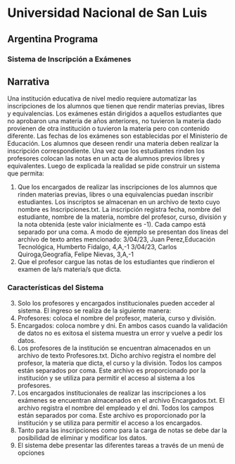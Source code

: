 # Universidad Nacional de San Luis

## Argentina Programa

### Sistema de Inscripción a Exámenes

## Narrativa

Una institución educativa de nivel medio requiere automatizar las inscripciones de los alumnos que
tienen que rendir materias previas, libres y equivalencias. Los exámenes están dirigidos a aquellos
estudiantes que no aprobaron una materia de años anteriores, no tuvieron la materia dado provienen
de otra institución o tuvieron la materia pero con contenido diferente. Las fechas de los exámenes
son establecidas por el Ministerio de Educación. Los alumnos que deseen rendir una materia deben
realizar la inscripción correspondiente. Una vez que los estudiantes rinden los profesores colocan
las notas en un acta de alumnos previos libres y equivalentes.
Luego de explicada la realidad se pide construir un sistema que permita:

1. Que los encargados de realizar las inscripciones de los alumnos que rinden materias previas,
   libres o una equivalencias puedan inscribir estudiantes. Los inscriptos se almacenan en un
   archivo de texto cuyo nombre es Inscripciones.txt. La inscripción registra fecha, nombre del
   estudiante, nombre de la materia, nombre del profesor, curso, división y la nota obtenida
   (este valor inicialmente es -1). Cada campo está separado por una coma. A modo de ejemplo
   se presentan dos líneas del archivo de texto antes mencionado:
   3/04/23, Juan Perez,Educación Tecnológica, Humberto Fidalgo, 4,A,-1
   3/04/23, Carlos Quiroga,Geografía, Felipe Nievas, 3,A,-1
2. Que el profesor cargue las notas de los estudiantes que rindieron el examen de la/s materia/s
   que dicta.

### Características del Sistema

3. Solo los profesores y encargados institucionales pueden acceder al sistema. El ingreso se
   realiza de la siguiente manera:
4. Profesores: coloca el nombre del profesor, materia, curso y división.
5. Encargados: coloca nombre y dni.
   En ambos casos cuando la validación de datos no es exitosa el sistema muestra un error y
   vuelve a pedir los datos.
6. Los profesores de la institución se encuentran almacenados en un archivo de texto
   Profesores.txt. Dicho archivo registra el nombre del profesor, la materia que dicta, el curso y
   la división. Todos los campos están separados por coma. Este archivo es proporcionado por
   la institución y se utiliza para permitir el acceso al sistema a los profesores.
7. Los encargados institucionales de realizar las inscripciones a los exámenes se encuentran
   almacenados en el archivo Encargados.txt. El archivo registra el nombre del empleado y el
   dni. Todos los campos están separados por coma. Este archivo es proporcionado por la
   institución y se utiliza para permitir el acceso a los encargados.
8. Tanto para las inscripciones como para la carga de notas se debe dar la posibilidad de
   eliminar y modificar los datos.
9. El sistema debe presentar las diferentes tareas a través de un menú de opciones
